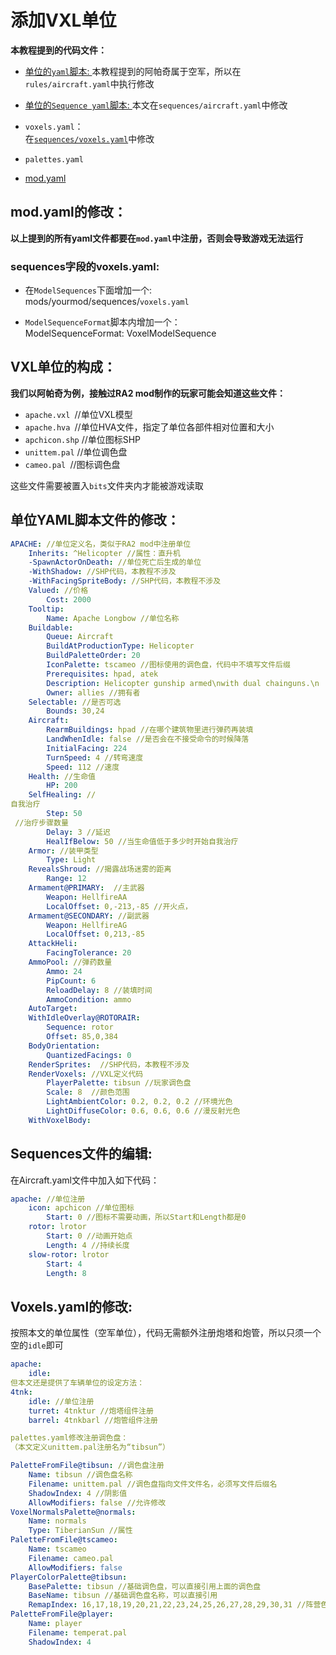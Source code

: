 # 添加VXL单位


**本教程提到的代码文件：**

- [单位的`yaml`脚本: ](#%e5%8d%95%e4%bd%8dyaml%e8%84%9a%e6%9c%ac%e6%96%87%e4%bb%b6%e7%9a%84%e4%bf%ae%e6%94%b9)
    本教程提到的阿帕奇属于空军，所以在 `rules/aircraft.yaml`中执行修改

- [单位的`Sequence yaml`脚本: ](#sequences%e6%96%87%e4%bb%b6%e7%9a%84%e7%bc%96%e8%be%91) 
    本文在`sequences/aircraft.yaml`中修改

- `voxels.yaml`：  
    在[`sequences/voxels.yaml`](#sequences%e5%ad%97%e6%ae%b5%e7%9a%84voxelsyaml)中修改
  
- `palettes.yaml`
  
- [mod.yaml](#modyaml%e7%9a%84%e4%bf%ae%e6%94%b9)

## mod.yaml的修改：

**以上提到的所有yaml文件都要在`mod.yaml`中注册，否则会导致游戏无法运行**

### sequences字段的voxels.yaml:

- 在`ModelSequences`下面增加一个:  
	mods/yourmod/sequences/`voxels.yaml`

- `ModelSequenceFormat`脚本内增加一个：  
    ModelSequenceFormat: VoxelModelSequence


## VXL单位的构成：

**我们以阿帕奇为例，接触过RA2 mod制作的玩家可能会知道这些文件：**

- `apache.vxl `//单位VXL模型
- `apache.hva `//单位HVA文件，指定了单位各部件相对位置和大小
- `apchicon.shp` //单位图标SHP
- `unittem.pal` //单位调色盘
- `cameo.pal `//图标调色盘

这些文件需要被置入`bits`文件夹内才能被游戏读取

## 单位YAML脚本文件的修改：

```yaml
APACHE: //单位定义名，类似于RA2 mod中注册单位
	Inherits: ^Helicopter //属性：直升机
	-SpawnActorOnDeath: //单位死亡后生成的单位
	-WithShadow: //SHP代码，本教程不涉及
	-WithFacingSpriteBody: //SHP代码，本教程不涉及
	Valued: //价格
		Cost: 2000 
	Tooltip:
		Name: Apache Longbow //单位名称
	Buildable:
		Queue: Aircraft
		BuildAtProductionType: Helicopter
		BuildPaletteOrder: 20
		IconPalette: tscameo //图标使用的调色盘，代码中不填写文件后缀
		Prerequisites: hpad, atek
		Description: Helicopter gunship armed\nwith dual chainguns.\n  Strong vs Infantry, Light armor\n  Weak vs Tanks, Aircraft //单位介绍
		Owner: allies //拥有者
	Selectable: //是否可选
		Bounds: 30,24
	Aircraft:
		RearmBuildings: hpad //在哪个建筑物里进行弹药再装填
		LandWhenIdle: false //是否会在不接受命令的时候降落
		InitialFacing: 224  
		TurnSpeed: 4 //转弯速度
		Speed: 112 //速度
	Health: //生命值
		HP: 200
	SelfHealing: //
自我治疗
        Step: 50
 //治疗步骤数量
        Delay: 3 //延迟
        HealIfBelow: 50 //当生命值低于多少时开始自我治疗
	Armor: //装甲类型
		Type: Light
	RevealsShroud: //揭露战场迷雾的距离
		Range: 12
	Armament@PRIMARY:  //主武器
		Weapon: HellfireAA
		LocalOffset: 0,-213,-85 //开火点，
	Armament@SECONDARY: //副武器
		Weapon: HellfireAG
		LocalOffset: 0,213,-85
	AttackHeli: 
		FacingTolerance: 20
	AmmoPool: //弹药数量
		Ammo: 24
		PipCount: 6
		ReloadDelay: 8 //装填时间
		AmmoCondition: ammo
	AutoTarget: 
	WithIdleOverlay@ROTORAIR:
		Sequence: rotor
		Offset: 85,0,384
	BodyOrientation:
		QuantizedFacings: 0
	RenderSprites:  //SHP代码，本教程不涉及
	RenderVoxels: //VXL定义代码
		PlayerPalette: tibsun //玩家调色盘
		Scale: 8  //颜色范围
		LightAmbientColor: 0.2, 0.2, 0.2 //环境光色
		LightDiffuseColor: 0.6, 0.6, 0.6 //漫反射光色
	WithVoxelBody:
```

## Sequences文件的编辑:

在Aircraft.yaml文件中加入如下代码：

```yaml
apache: //单位注册
	icon: apchicon //单位图标
		Start: 0 //图标不需要动画，所以Start和Length都是0
	rotor: lrotor
		Start: 0 //动画开始点
		Length: 4 //持续长度
	slow-rotor: lrotor
		Start: 4
		Length: 8
```

## Voxels.yaml的修改:

按照本文的单位属性（空军单位），代码无需额外注册炮塔和炮管，所以只须一个空的`idle`即可

```yaml
apache:
	idle:
但本文还是提供了车辆单位的设定方法：
4tnk: 
	idle: //单位注册
	turret: 4tnktur //炮塔组件注册
	barrel: 4tnkbarl //炮管组件注册

palettes.yaml修改注册调色盘：
（本文定义unittem.pal注册名为“tibsun”）

PaletteFromFile@tibsun: //调色盘注册
	Name: tibsun //调色盘名称
	Filename: unittem.pal //调色盘指向文件文件名，必须写文件后缀名
	ShadowIndex: 4 //阴影值
	AllowModifiers: false //允许修改
VoxelNormalsPalette@normals:
	Name: normals 
	Type: TiberianSun //属性
PaletteFromFile@tscameo:
	Name: tscameo
	Filename: cameo.pal
	AllowModifiers: false
PlayerColorPalette@tibsun:
	BasePalette: tibsun //基础调色盘，可以直接引用上面的调色盘
	BaseName: tibsun //基础调色盘名称，可以直接引用
	RemapIndex: 16,17,18,19,20,21,22,23,24,25,26,27,28,29,30,31 //阵营色色号，游戏中会随着玩家阵营色定义改动而改动
PaletteFromFile@player:
	Name: player
	Filename: temperat.pal 
	ShadowIndex: 4
```